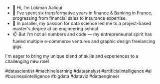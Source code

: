 - 👋 Hi, I’m Lokman Aalioui
- 🌱 I've spent six transformative years in finance & Banking in France, progressing from financial sales to insurance expertise. 
- 💞️ In parallel, my passion for data science led me to a project-based master's degree at an engineering school.
- 📫 But I'm not all numbers and code — my entrepreneurial spirit has fueled multiple e-commerce ventures and graphic design freelancing gigs.

I'm eager to bring my unique blend of skills and experiences to a challenging new role!

#datascientist #machinelearning #dataanalyst #artificialintelligence #ai #businessintelligence #bigdata #dataviz #dataengineer   
